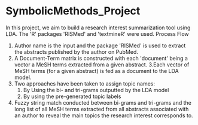 # SymbolicMethods_Project
In this project, we aim to build a research interest summarization tool using LDA. The 'R' packages 'RISMed' and 'textmineR' were used.
Process Flow
1. Author name is the input and the package 'RISMed' is used to extract the abstracts published by the author on PubMed. 
2. A Document-Term matrix is constructed with each 'document' being a vector a MeSH terms extracted from a given abstract.
3.Each vector of MeSH terms (for a given abstract) is fed as a document to the LDA model.
4. Two approaches have been taken to assign topic names:
    1. By Using the bi- and tri-grams outputted by the LDA model
    2. By using the pre-generated topic labels 
5. Fuzzy string match conducted between bi-grams and tri-grams and the long list of all MeSH terms extracted from all abstracts associated with an author to reveal the main topics the research interest corresponds to.


